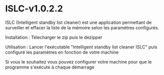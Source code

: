 # ISLC-v1.0.2.2

ISLC (Intelligent standby list cleaner) est une application permettant de surveiller et effacer la liste de la mémoire selon les paramètres configurés.

Installation : Télecharger le zip puis le dezipper

Utilisation : Lancer l'exécutable "Intelligent standby list cleaner ISLC" puis configuré les paramètres en fonction de votre machine

Si vous le souhaitez vous pouvez configurer votre machine pour que le programme s'exécute à chaque démarrage
